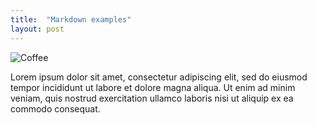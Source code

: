 ```yaml
---
title:  "Markdown examples"
layout: post
---
```


![Coffee](https://user-images.githubusercontent.com/4943215/74586455-c8048300-4fe7-11ea-84ba-aa49f3abb014.jpeg)

Lorem ipsum dolor sit amet, consectetur adipiscing elit, sed do eiusmod tempor incididunt ut labore et dolore magna aliqua. Ut enim ad minim veniam, quis nostrud exercitation ullamco laboris nisi ut aliquip ex ea commodo consequat.

